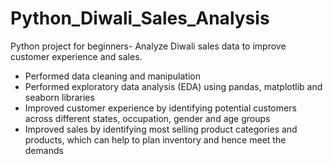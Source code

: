 # Python_Diwali_Sales_Analysis
Python project for beginners- Analyze Diwali sales data to improve customer experience and sales.
* Performed data cleaning and manipulation
* Performed exploratory data analysis (EDA) using pandas, matplotlib and seaborn libraries
* Improved customer experience by identifying potential customers across different states, occupation, gender and age groups
* Improved sales by identifying most selling product categories and products, which can help to plan inventory and hence meet the demands
